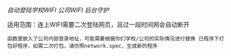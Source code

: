 _自动登陆学校WIFI 公司WIFI 后台守护_

适用范围：连上WIFI需要二次登陆网页，且过一段时间网会自动断开

`函数里嵌入了公司内部登录地址，可能需要根据你们学校/公司的实际情况进行替换
已程序下打包好程序，如需二次打包，请仿照network.spec，生成新的程序
`
